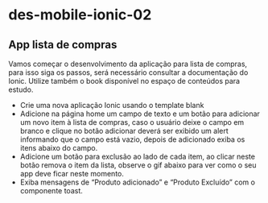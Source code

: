 # des-mobile-ionic-02
## App lista de compras

Vamos começar o desenvolvimento da aplicação para lista de compras, para isso siga os passos, será necessário consultar a documentação do Ionic. Utilize também o book disponível no espaço de conteúdos para estudo.

* Crie uma nova aplicação Ionic usando o template blank
* Adicione na página home um campo de texto e um botão para adicionar um novo item à lista de compras, caso o usuário deixe o campo em branco e clique no botão adicionar deverá ser exibido um alert informando que o campo está vazio, depois de adicionado exiba os itens abaixo do campo.
* Adicione um botão para exclusão ao lado de cada item, ao clicar neste botão remova o item da lista, observe o gif abaixo para ver como o seu app deve ficar neste momento.
* Exiba mensagens de “Produto adicionado” e “Produto Excluído” com o componente toast.